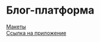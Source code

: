 # Блог-платформа

[Макеты](https://www.figma.com/file/XXBjJXew3xpfbOZUnO9QVB/Blog?node-id=9582%3A0)
<br/>
[Ссылка на приложение](https://blog-platform-drab.vercel.app/articles)
 
